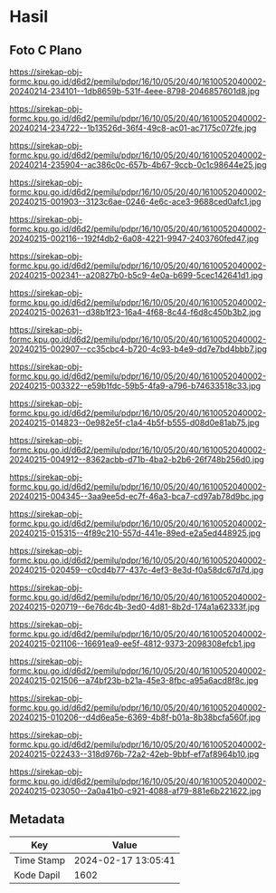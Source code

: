 # Hasil

## Foto C Plano

https://sirekap-obj-formc.kpu.go.id/d6d2/pemilu/pdpr/16/10/05/20/40/1610052040002-20240214-234101--1db8659b-531f-4eee-8798-2046857601d8.jpg

https://sirekap-obj-formc.kpu.go.id/d6d2/pemilu/pdpr/16/10/05/20/40/1610052040002-20240214-234722--1b13526d-36f4-49c8-ac01-ac7175c072fe.jpg

https://sirekap-obj-formc.kpu.go.id/d6d2/pemilu/pdpr/16/10/05/20/40/1610052040002-20240214-235904--ac386c0c-657b-4b67-9ccb-0c1c98644e25.jpg

https://sirekap-obj-formc.kpu.go.id/d6d2/pemilu/pdpr/16/10/05/20/40/1610052040002-20240215-001903--3123c6ae-0246-4e6c-ace3-9688ced0afc1.jpg

https://sirekap-obj-formc.kpu.go.id/d6d2/pemilu/pdpr/16/10/05/20/40/1610052040002-20240215-002116--192f4db2-6a08-4221-9947-2403760fed47.jpg

https://sirekap-obj-formc.kpu.go.id/d6d2/pemilu/pdpr/16/10/05/20/40/1610052040002-20240215-002341--a20827b0-b5c9-4e0a-b699-5cec142641d1.jpg

https://sirekap-obj-formc.kpu.go.id/d6d2/pemilu/pdpr/16/10/05/20/40/1610052040002-20240215-002631--d38b1f23-16a4-4f68-8c44-f6d8c450b3b2.jpg

https://sirekap-obj-formc.kpu.go.id/d6d2/pemilu/pdpr/16/10/05/20/40/1610052040002-20240215-002907--cc35cbc4-b720-4c93-b4e9-dd7e7bd4bbb7.jpg

https://sirekap-obj-formc.kpu.go.id/d6d2/pemilu/pdpr/16/10/05/20/40/1610052040002-20240215-003322--e59b1fdc-59b5-4fa9-a796-b74633518c33.jpg

https://sirekap-obj-formc.kpu.go.id/d6d2/pemilu/pdpr/16/10/05/20/40/1610052040002-20240215-014823--0e982e5f-c1a4-4b5f-b555-d08d0e81ab75.jpg

https://sirekap-obj-formc.kpu.go.id/d6d2/pemilu/pdpr/16/10/05/20/40/1610052040002-20240215-004912--8362acbb-d71b-4ba2-b2b6-26f748b256d0.jpg

https://sirekap-obj-formc.kpu.go.id/d6d2/pemilu/pdpr/16/10/05/20/40/1610052040002-20240215-004345--3aa9ee5d-ec7f-46a3-bca7-cd97ab78d9bc.jpg

https://sirekap-obj-formc.kpu.go.id/d6d2/pemilu/pdpr/16/10/05/20/40/1610052040002-20240215-015315--4f89c210-557d-441e-89ed-e2a5ed448925.jpg

https://sirekap-obj-formc.kpu.go.id/d6d2/pemilu/pdpr/16/10/05/20/40/1610052040002-20240215-020459--c0cd4b77-437c-4ef3-8e3d-f0a58dc67d7d.jpg

https://sirekap-obj-formc.kpu.go.id/d6d2/pemilu/pdpr/16/10/05/20/40/1610052040002-20240215-020719--6e76dc4b-3ed0-4d81-8b2d-174a1a62333f.jpg

https://sirekap-obj-formc.kpu.go.id/d6d2/pemilu/pdpr/16/10/05/20/40/1610052040002-20240215-021106--16691ea9-ee5f-4812-9373-2098308efcb1.jpg

https://sirekap-obj-formc.kpu.go.id/d6d2/pemilu/pdpr/16/10/05/20/40/1610052040002-20240215-021506--a74bf23b-b21a-45e3-8fbc-a95a6acd8f8c.jpg

https://sirekap-obj-formc.kpu.go.id/d6d2/pemilu/pdpr/16/10/05/20/40/1610052040002-20240215-010206--d4d6ea5e-6369-4b8f-b01a-8b38bcfa560f.jpg

https://sirekap-obj-formc.kpu.go.id/d6d2/pemilu/pdpr/16/10/05/20/40/1610052040002-20240215-022433--318d976b-72a2-42eb-9bbf-ef7af8964b10.jpg

https://sirekap-obj-formc.kpu.go.id/d6d2/pemilu/pdpr/16/10/05/20/40/1610052040002-20240215-023050--2a0a41b0-c921-4088-af79-881e6b221622.jpg


## Metadata

| Key        | Value               |
| ---------- | ------------------- |
| Time Stamp | 2024-02-17 13:05:41 |
| Kode Dapil | 1602                |



